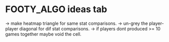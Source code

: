 # FOOTY_ALGO ideas tab

-> make heatmap triangle for same stat comparisons.
-> un-grey the player-player diagonal for dif stat comparisons.
-> if players dont produced >= 10 games together maybe void the cell.
